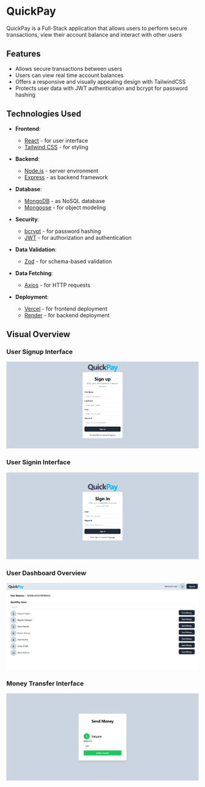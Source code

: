 # QuickPay

QuickPay is a Full-Stack application that allows users to perform secure transactions, view their account balance and interact with other users

## Features

- Allows secure transactions between users 
- Users can view real time account balances
- Offers a responsive and visually appealing design with TailwindCSS
- Protects user data with JWT authentication and bcrypt for password hashing


## Technologies Used

- **Frontend**:
  - [React](https://reactjs.org/) - for user interface
  - [Tailwind CSS](https://tailwindcss.com/) - for styling

- **Backend**:
  - [Node.js](https://nodejs.org/) - server environment
  - [Express](https://expressjs.com/) - as backend framework

- **Database**:
  - [MongoDB](https://www.mongodb.com/) - as NoSQL database
  - [Mongoose](https://mongoosejs.com/) - for object modeling

- **Security**:
  - [bcrypt](https://www.npmjs.com/package/bcrypt) - for password hashing
  - [JWT](https://jwt.io/) - for authorization and authentication

- **Data Validation**:
  - [Zod](https://zod.dev/) - for schema-based validation

- **Data Fetching**:
  - [Axios](https://axios-http.com/) - for HTTP requests

- **Deployment**:
  - [Vercel](https://vercel.com/) - for frontend deployment
  - [Render](https://render.com/) - for backend deployment
  
## Visual Overview

### User Signup Interface
![User Signup Interface](./overview/quickpaysignup.png)

### User Signin Interface
![User Signin Interface](./overview/quickpaysignin.png)

### User Dashboard Overview
![User Dashboard Overview](./overview/quickpaydashboard.png)

### Money Transfer Interface
![Money Transfer Interface](./overview/quickpaysendmoney.png)
